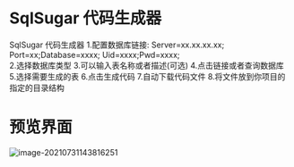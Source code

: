 # SqlSugar 代码生成器
SqlSugar 代码生成器 
1.配置数据库链接: Server=xx.xx.xx.xx; Port=xx;Database=xxxx; Uid=xxxx;Pwd=xxxx;  
2.选择数据库类型
3.可以输入表名称或者描述(可选)
4.点击链接或者查询数据库
5.选择需要生成的表
6.点击生成代码
7.自动下载代码文件
8.将文件放到你项目的指定的目录结构

# 预览界面

![image-20210731143816251](C:\Users\chenrun\AppData\Roaming\Typora\typora-user-images\image-20210731143816251.png)

